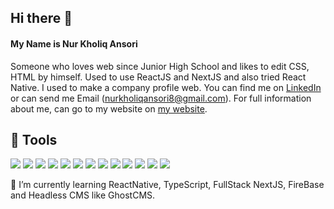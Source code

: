 ## Hi there 👋

#### My Name is Nur Kholiq Ansori

Someone who loves web since Junior High School and likes to edit CSS, HTML by himself. Used to use ReactJS and NextJS and also tried React Native. I used to make a company profile web. You can find me on <a href='http://www.linkedin.com/in/nurkholiqansori' title='My Linkedin'>LinkedIn</a> or can send me Email (nurkholiqansori8@gmail.com). For full information about me, can go to my website on <a href='https://www.nurkholiqansori.me' title='My Website' target='_blank'>my website</a>.

## 🔧 Tools
![](https://img.shields.io/badge/Code-HTML5-informational?style=flat&logo=html5&logoColor=white&color=2bbc8a)
![](https://img.shields.io/badge/Code-JavaScript-informational?style=flat&logo=javascript&logoColor=white&color=2bbc8a)
![](https://img.shields.io/badge/Code-ReactJS-informational?style=flat&logo=react&logoColor=white&color=2bbc8a)
![](https://img.shields.io/badge/Code-NextJS-informational?style=flat&logo=next.js&logoColor=white&color=2bbc8a)
![](https://img.shields.io/badge/Styling-CSS3-informational?style=flat&logo=css3&logoColor=white&color=2bbc8a)
![](https://img.shields.io/badge/Styling-Tailwind&nbsp;CSS-informational?style=flat&logo=tailwindcss&logoColor=white&color=2bbc8a)
![](https://img.shields.io/badge/Styling-Styled&nbsp;Components-informational?style=flat&logo=styled-components&logoColor=white&color=2bbc8a)
![](https://img.shields.io/badge/Styling-Material&nbsp;UI-informational?style=flat&logo=mui&logoColor=white&color=2bbc8a)
![](https://img.shields.io/badge/Styling-Bulma-informational?style=flat&logo=bulma&logoColor=white&color=2bbc8a)
![](https://img.shields.io/badge/DataBase-MySQL-informational?style=flat&logo=mysql&logoColor=white&color=2bbc8a)
![](https://img.shields.io/badge/DataBase-MongoDB-informational?style=flat&logo=mongodb&logoColor=white&color=2bbc8a)
![](https://img.shields.io/badge/Cloud-Vercel-informational?style=flat&logo=vercel&logoColor=white&color=000000)
![](https://img.shields.io/badge/CMS-WordPress-informational?style=flat&logo=wordpress&logoColor=white&color=2bbc8a)


🌱 I’m currently learning ReactNative, TypeScript, FullStack NextJS, FireBase and Headless CMS like GhostCMS.

